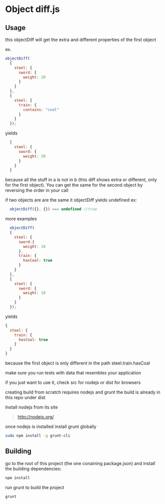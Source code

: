Object diff.js
===

Usage
---
this objectDiff will get the extra and different properties of the
first object

ex.
```js
objectDiff(
  {
    steel: {
      sword: {
        weight: 20
      }
    }
  },
  {
    steel: {
      train: {
        contains: "coal"
      }
    }
  });
```
yields
```js
  {
    steel: {
      sword: {
        weight: 20
      }
    }
  }
```
  because all the stuff in a is not in b (this diff shows extra or different, only for the first object).
  You can get the same for the second object by reversing the order
  in your call


  if two objects are are the same
  it objectDiff yields undefined
ex:
```js
  objectDiff({}, {}) === undefined //true
```

more examples
```js
  objectDiff(
  {
    steel: {
      sword:{
        weight: 10
      },
      train: {
        hasCoal: true
      }
    }
  },
  {
    steel: {
      sword: {
        weight: 10
      }
    }
  });

```
yields
```js
{
  steel: {
    train: {
      hasCoal: true
    }
  }
}
```
because the first object is only different in the path steel.train.hasCoal

make sure you run tests with data that resembles your application

if you just want to use it, check src for nodejs
or dist for browsers

creating build from scratch requires nodejs and grunt
the build is already in this repo under dist

Install nodejs from its site
>http://nodejs.org/

once nodejs is installed install grunt globally
```sh
sudo npm install -g grunt-cli
```

Building
---
go to the root of this project (the one conaining package.json) and install the building dependencies:
```sh
npm install
```
run grunt to build the project
```sh
grunt
```
